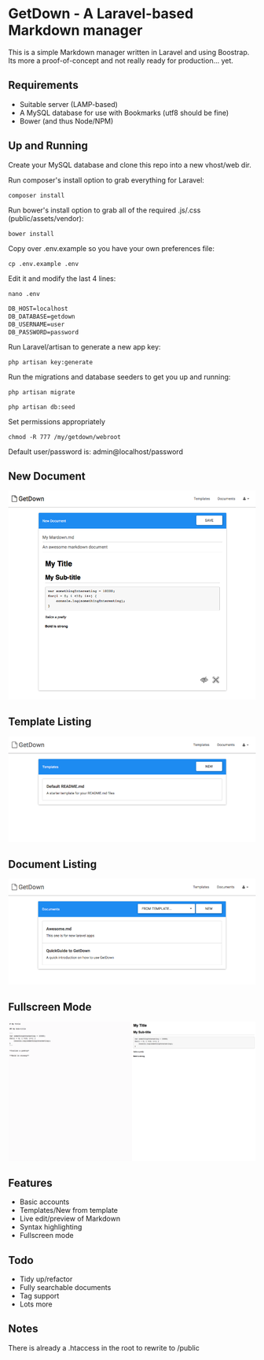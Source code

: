 # GetDown - A Laravel-based Markdown manager

This is a simple Markdown manager written in Laravel and using Boostrap. Its more a proof-of-concept and not really ready for production... yet.

## Requirements

* Suitable server (LAMP-based)
* A MySQL database for use with Bookmarks (utf8 should be fine)
* Bower (and thus Node/NPM)

## Up and Running
Create your MySQL database and clone this repo into a new vhost/web dir.

Run composer's install option to grab everything for Laravel:
```
composer install
```
Run bower's install option to grab all of the required .js/.css (public/assets/vendor):
```
bower install
```
Copy over .env.example so you have your own preferences file:
```
cp .env.example .env
```
Edit it and modify the last 4 lines:
```
nano .env
```
```
DB_HOST=localhost
DB_DATABASE=getdown
DB_USERNAME=user
DB_PASSWORD=password
```
Run Laravel/artisan to generate a new app key:
```
php artisan key:generate
```
Run the migrations and database seeders to get you up and running:
```
php artisan migrate
```
```
php artisan db:seed
```
Set permissions appropriately
```
chmod -R 777 /my/getdown/webroot
```
Default user/password is: admin@localhost/password

## New Document

![New Document](https://raw.githubusercontent.com/jjcosgrove/laravel-getdown/master/grabs/new-document.png)

## Template Listing

![Template Listing](https://raw.githubusercontent.com/jjcosgrove/laravel-getdown/master/grabs/templates.png)

## Document Listing

![Document Listing](https://raw.githubusercontent.com/jjcosgrove/laravel-getdown/master/grabs/documents.png)

## Fullscreen Mode

![Fullscreen Mode](https://raw.githubusercontent.com/jjcosgrove/laravel-getdown/master/grabs/fullscreen.png)

## Features
* Basic accounts
* Templates/New from template
* Live edit/preview of Markdown
* Syntax highlighting
* Fullscreen mode

## Todo
* Tidy up/refactor
* Fully searchable documents
* Tag support
* Lots more

## Notes
There is already a .htaccess in the root to rewrite to /public
